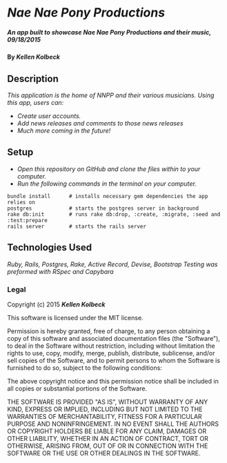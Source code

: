 # _Nae Nae Pony Productions_

##### _An app built to showcase Nae Nae Pony Productions and their music, 09/18/2015_

#### By _**Kellen Kolbeck**_

## Description

_This application is the home of NNPP and their various musicians._
_Using this app, users can:_
* _Create user accounts._
* _Add news releases and comments to those news releases_
* _Much more coming in the future!_

## Setup

* _Open this repository on GitHub and clone the files within to your computer._
* _Run the following commands in the terminal on your computer._

```
bundle install      # installs necessary gem dependencies the app relies on
postgres            # starts the postgres server in background
rake db:init        # runs rake db:drop, :create, :migrate, :seed and :test:prepare
rails server        # starts the rails server
```


## Technologies Used

_Ruby, Rails, Postgres, Rake, Active Record, Devise, Bootstrap_
_Testing was preformed with RSpec and Capybara_

### Legal



Copyright (c) 2015 **_Kellen Kolbeck_**

This software is licensed under the MIT license.

Permission is hereby granted, free of charge, to any person obtaining a copy
of this software and associated documentation files (the "Software"), to deal
in the Software without restriction, including without limitation the rights
to use, copy, modify, merge, publish, distribute, sublicense, and/or sell
copies of the Software, and to permit persons to whom the Software is
furnished to do so, subject to the following conditions:

The above copyright notice and this permission notice shall be included in
all copies or substantial portions of the Software.

THE SOFTWARE IS PROVIDED "AS IS", WITHOUT WARRANTY OF ANY KIND, EXPRESS OR
IMPLIED, INCLUDING BUT NOT LIMITED TO THE WARRANTIES OF MERCHANTABILITY,
FITNESS FOR A PARTICULAR PURPOSE AND NONINFRINGEMENT. IN NO EVENT SHALL THE
AUTHORS OR COPYRIGHT HOLDERS BE LIABLE FOR ANY CLAIM, DAMAGES OR OTHER
LIABILITY, WHETHER IN AN ACTION OF CONTRACT, TORT OR OTHERWISE, ARISING FROM,
OUT OF OR IN CONNECTION WITH THE SOFTWARE OR THE USE OR OTHER DEALINGS IN
THE SOFTWARE.
